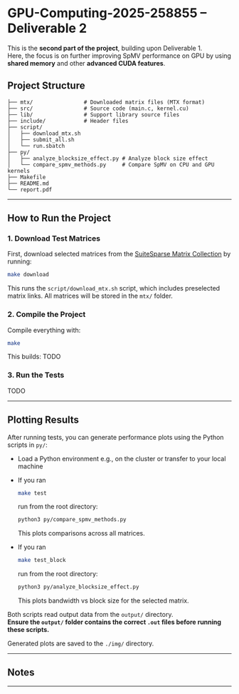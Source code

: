 # GPU-Computing-2025-258855 – Deliverable 2

This is the **second part of the project**, building upon Deliverable 1.  
Here, the focus is on further improving SpMV performance on GPU by using **shared memory** and other **advanced CUDA features**.

## Project Structure

```text
├── mtx/                # Downloaded matrix files (MTX format)
├── src/                # Source code (main.c, kernel.cu)
├── lib/                # Support library source files
├── include/            # Header files
├── script/
│   ├── download_mtx.sh
│   ├── submit_all.sh
│   └── run.sbatch
├── py/
│   ├── analyze_blocksize_effect.py # Analyze block size effect
│   └── compare_spmv_methods.py     # Compare SpMV on CPU and GPU kernels
├── Makefile
├── README.md
└── report.pdf
```

---

## How to Run the Project

### 1. Download Test Matrices

First, download selected matrices from the [SuiteSparse Matrix Collection](https://sparse.tamu.edu/) by running:

```bash
make download
```

This runs the `script/download_mtx.sh` script, which includes preselected matrix links. All matrices will be stored in the `mtx/` folder.

### 2. Compile the Project

Compile everything with:

```bash
make
```

This builds:
TODO

### 3. Run the Tests
TODO

---

## Plotting Results

After running tests, you can generate performance plots using the Python scripts in `py/`:

- Load a Python environment e.g., on the cluster or transfer to your local machine

- If you ran
  ```bash
  make test
  ```
  run from the root directory:
  ```bash
  python3 py/compare_spmv_methods.py
  ```
  This plots comparisons across all matrices.

- If you ran
  ```bash
  make test_block
  ```
  run from the root directory:
  ```bash
  python3 py/analyze_blocksize_effect.py
  ```
  This plots bandwidth vs block size for the selected matrix.

Both scripts read output data from the `output/` directory.  
**Ensure the `output/` folder contains the correct `.out` files before running these scripts.**

Generated plots are saved to the `./img/` directory.

---

## Notes
<!-- A detailed analysis of the project, including implementation choices and performance evaluation, is available in the [project report](./Deliverable1_report.pdf). -->

---